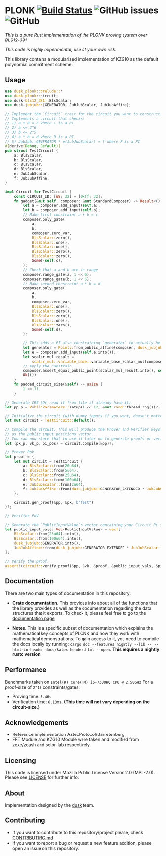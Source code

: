 # PLONK [![Build Status](https://travis-ci.com/dusk-network/plonk.svg?branch=master)](https://travis-ci.com/dusk-network/plonk) ![GitHub issues](https://img.shields.io/github/issues-raw/dusk-network/plonk?style=plastic) ![GitHub](https://img.shields.io/github/license/dusk-network/plonk?color=%230E55EF)

_This is a pure Rust implementation of the PLONK proving system over BLS12-381_

_This code is highly experimental, use at your own risk_.

This library contains a modularised implementation of KZG10 as the default polynomial commitment scheme.

## Usage

```rust
use dusk_plonk::prelude::*
use dusk_plonk::circuit;
use dusk-bls12_381::BlsScalar;
use dusk-jubjub::{GENERATOR, JubJubScalar, JubJubAffine};

// Implement the `Circuit` trait for the circuit you want to construct.
// Implements a circuit that checks:
// 1) a + b = c where C is a PI
// 2) a <= 2^6
// 3) b <= 2^5
// 4) a * b = d where D is a PI
// 5) JubJub::GENERATOR * e(JubJubScalar) = f where F is a PI
#[derive(Debug, Default)]
pub struct TestCircuit {
    a: BlsScalar,
    b: BlsScalar,
    c: BlsScalar,
    d: BlsScalar,
    e: JubJubScalar,
    f: JubJubAffine,
}

impl Circuit for TestCircuit {
    const CIRCUIT_ID: [u8; 32] = [0xff; 32];
    fn gadget(&mut self, composer: &mut StandardComposer) -> Result<(), Error> {
        let a = composer.add_input(self.a);
        let b = composer.add_input(self.b);
        // Make first constraint a + b = c
        composer.poly_gate(
            a,
            b,
            composer.zero_var,
            BlsScalar::zero(),
            BlsScalar::one(),
            BlsScalar::one(),
            BlsScalar::zero(),
            BlsScalar::zero(),
            Some(-self.c),
        );
        // Check that a and b are in range
        composer.range_gate(a, 1 << 6);
        composer.range_gate(b, 1 << 5);
        // Make second constraint a * b = d
        composer.poly_gate(
            a,
            b,
            composer.zero_var,
            BlsScalar::one(),
            BlsScalar::zero(),
            BlsScalar::zero(),
            BlsScalar::one(),
            BlsScalar::zero(),
            Some(-self.d),
        );

        // This adds a PI also constraining `generator` to actually be `dusk_jubjub::GENERATOR`
        let generator = Point::from_public_affine(composer, dusk_jubjub::GENERATOR);
        let e = composer.add_input(self.e.into());
        let scalar_mul_result =
            scalar_mul::variable_base::variable_base_scalar_mul(composer, e, generator);
        // Apply the constrain
        composer.assert_equal_public_point(scalar_mul_result.into(), self.f);
        Ok(())
    }
    fn padded_circuit_size(&self) -> usize {
        1 << 11
    }

// Generate CRS (Or read it from file if already have it).
let pp_p = PublicParameters::setup(1 << 12, &mut rand::thread_rng())?;

// Initialize the circuit (with dummy inputs if you want, doesn't matter).
let mut circuit = TestCircuit::default();

// Compile the circuit. This will produce the Prover and Verifier keys as well
// as the public input positions vector.
// You can now store that to use it later on to generate proofs or verify them.
let (pk_p, vk_p, pi_pos) = circuit.compile(&pp)?;

// Prover PoV
let proof = {
    let mut circuit = TestCircuit {
        a: BlsScalar::from(20u64),
        b: BlsScalar::from(5u64),
        c: BlsScalar::from(25u64),
        d: BlsScalar::from(100u64),
        e: JubJubScalar::from(2u64),
        f: JubJubAffine::from(dusk_jubjub::GENERATOR_EXTENDED * JubJubScalar::from(2u64)),
    };

    circuit.gen_proof(&pp, &pk, b"Test")
}?;

// Verifier PoV

// Generate the `PublicInputValue`s vector containing your Circuit Pi's **ordered**.
let public_input_vals: Vec<PublicInputValue> = vec![
    BlsScalar::from(25u64).into(),
    BlsScalar::from(100u64).into(),
    dusk_jubjub::GENERATOR.into(),
    JubJubAffine::from(dusk_jubjub::GENERATOR_EXTENDED * JubJubScalar::from(2u64)).into(),
];

// Verify the proof.
assert!(circuit::verify_proof(&pp, &vk, &proof, &public_input_vals, &pi_pos, b"Test").is_ok());
```

## Documentation

There are two main types of documentation in this repository:

- **Crate documentation**. This provides info about all of the functions that the library provides as well
  as the documentation regarding the data structures that it exports. To check it, please feel free to go to
  the [documentation page](https://dusk-network.github.io/plonk/dusk_plonk/index.html)

- **Notes**. This is a specific subset of documentation which explains the mathematical key concepts
  of PLONK and how they work with mathematical demonstrations. 
  To gain access to it, you need to compile the docs locally by running: 
  `cargo doc --features nightly --lib -- --html-in-header docs/katex-header.html --open`. 
  __This requires a nightly rustc version__

## Performance

Benchmarks taken on `Intel(R) Core(TM) i5-7300HQ CPU @ 2.50GHz`
For a proof-size of `2^16` constraints/gates:

- Proving time: `5.46s`
- Verification time: `6.13ms`. **(This time will not vary depending on the circuit-size.)**

## Acknowledgements

- Reference implementation AztecProtocol/Barretenberg
- FFT Module and KZG10 Module were taken and modified from zexe/zcash and scipr-lab respectively.

## Licensing

This code is licensed under Mozilla Public License Version 2.0 (MPL-2.0). Please see [LICENSE](https://github.com/dusk-network/plonk/blob/master/LICENSE) for further info.

## About

Implementation designed by the [dusk](https://dusk.network) team.

## Contributing

- If you want to contribute to this repository/project please, check [CONTRIBUTING.md](https://github.com/dusk-network/plonk/blob/master/CONTRIBUTING.md)
- If you want to report a bug or request a new feature addition, please open an issue on this repository.
